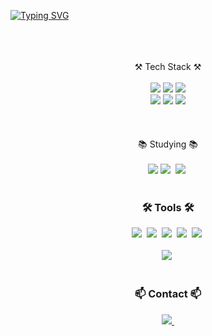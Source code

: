 

[![Typing SVG](https://readme-typing-svg.demolab.com?font=Fira+Code&weight=600&size=60&pause=3000&color=22ABF7&background=2D2D2D00&center=true&vCenter=true&multiline=true&random=false&width=1000&height=100&lines=Welcome+to+Jino's+Github)](https://git.io/typing-svg)

<br />
<br />
<br />

<div align="center">
  ⚒️ Tech Stack ⚒️
  <div align="center">
    <br />
    <img src="https://img.shields.io/badge/HTML5-E34F26?style=for-the-badge&logo=html5&logoColor=white" /> 
    <img src="https://img.shields.io/badge/CSS3-1572B6?style=for-the-badge&logo=css3&logoColor=white" />
    <img src="https://img.shields.io/badge/JavaScript-F7DF1E?style=for-the-badge&logo=JavaScript&logoColor=white" />
    <br />
    <img src="https://img.shields.io/badge/React-20232A?style=for-the-badge&logo=react&logoColor=61DAFB" />
    <img src="https://img.shields.io/badge/Redux-593D88?style=for-the-badge&logo=redux&logoColor=white" />
    <img src="https://img.shields.io/badge/styled--components-DB7093?style=for-the-badge&logo=styled-components&logoColor=white" />
  </div>
</div>
<br/>
<br/>
<br/>

<div align="center">
  📚 Studying 📚
  <div align="center">
    <br />
    <img src="https://img.shields.io/badge/TypeScript-007ACC?style=for-the-badge&logo=typescript&logoColor=white" />
    <img src="https://img.shields.io/badge/React%20Query-FF4154?style=for-the-badge&logo=react%20query&logoColor=white" />&nbsp
    <img src="https://img.shields.io/badge/Recoil-3578E5?style=for-the-badge&logo=recoil&logoColor=white" />&nbsp
  </div>
</div>

<br>

<h3 align="center">🛠 Tools 🛠</h3>
<div align="center">
  <img src="https://img.shields.io/badge/git-F05033.svg?style=for-the-badge&logo=git&logoColor=white" />&nbsp
  <img src="https://img.shields.io/badge/github-181717.svg?style=for-the-badge&logo=github&logoColor=white" />&nbsp
  <img src="https://img.shields.io/badge/Notion-F3F3F3.svg?style=for-the-badge&logo=notion&logoColor=black" />&nbsp
  <img src="https://img.shields.io/badge/Slack-4A154B?style=for-the-badge&logo=slack&logoColor=white" />&nbsp
  <img src="https://img.shields.io/badge/figma-F24E1E.svg?style=for-the-badge&logo=figma&logoColor=white" />&nbsp
</div>

<br>

<div align="center">
  <img src="https://img.shields.io/badge/VSCode-2C2C32.svg?style=for-the-badge&logo=visual-studio-code&logoColor=22ABF3" />&nbsp
</div>

<br>

<h3 align="center">📫 Contact 📫</h3>
<div align="center">
<!--   <a href="https://velog.io/@oka1313">
    <img src="https://img.shields.io/badge/Velog-1EBC8F?style=for-the-badge&logo=velog&logoColor=white" />&nbsp
  </a> -->
  <a href="mailto:sound4519@gmail.com">
    <img
      src="https://img.shields.io/badge/sound4519@gmail.com-D14836?style=for-the-badge&logo=gmail&logoColor=white"/>&nbsp
  </a>
</div>
